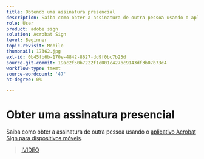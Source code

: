 ```yaml
---
title: Obtendo uma assinatura presencial
description: Saiba como obter a assinatura de outra pessoa usando o aplicativo Acrobat Sign para dispositivos móveis
role: User
product: adobe sign
solution: Acrobat Sign
level: Beginner
topic-revisit: Mobile
thumbnail: 17362.jpg
exl-id: 0b45fb6b-170e-4842-8627-dd9f0bc7b25d
source-git-commit: 19ac2f50b7222f1e001c427bc9143df3b07b73c4
workflow-type: tm+mt
source-wordcount: '47'
ht-degree: 0%

---
```


# Obter uma assinatura presencial

Saiba como obter a assinatura de outra pessoa usando o [aplicativo Acrobat Sign para dispositivos móveis](https://experienceleague.adobe.com/docs/document-cloud-learn/sign-learning-hub/mobile/mobile-overview.html).

>[!VIDEO](https://video.tv.adobe.com/v/345169?hidetitle=true)